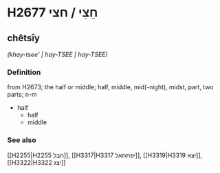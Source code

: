 # H2677 חֵצִי / חצי

## chêtsîy

_(khay-tsee' | hay-TSEE | hay-TSEE)_

### Definition

from H2673; the half or middle; half, middle, mid(-night), midst, part, two parts; n-m

- half
  - half
  - middle

### See also

[[H2255|H2255 חבל]], [[H3317|H3317 יפתחאל]], [[H3319|H3319 יצא]], [[H3322|H3322 יצג]]
